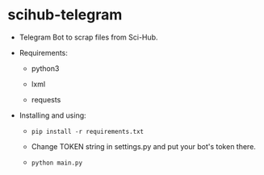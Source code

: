 # scihub-telegram

- Telegram Bot to scrap files from Sci-Hub.

- Requirements:

    * python3

    * lxml

    * requests

- Installing and using:

    - `pip install -r requirements.txt`

    - Change TOKEN string in settings.py and put your bot's token there.

    - `python main.py`
